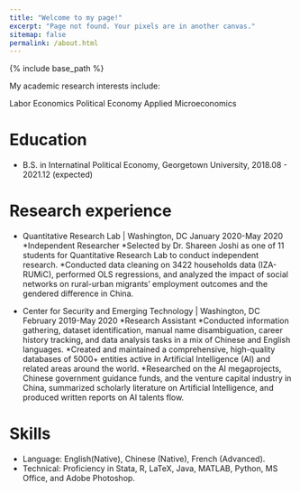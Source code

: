 ```yaml
---
title: "Welcome to my page!"
excerpt: "Page not found. Your pixels are in another canvas."
sitemap: false
permalink: /about.html
---
```



{% include base_path %}

My academic research interests include:

Labor Economics
Political Economy
Applied Microeconomics


Education
======
* B.S. in Internatinal Political Economy, Georgetown University, 2018.08 - 2021.12 (expected)

Research experience
======
* Quantitative Research Lab | Washington, DC	                           January 2020-May 2020
  *Independent Researcher
  *Selected by Dr. Shareen Joshi as one of 11 students for Quantitative Research Lab to conduct independent research.
  *Conducted data cleaning on 3422 households data (IZA-RUMiC), performed OLS regressions, and analyzed the impact of social networks on rural-urban migrants’ employment outcomes and the gendered difference in China.


* Center for Security and Emerging Technology | Washington, DC	                         February 2019-May 2020
  *Research Assistant
  *Conducted information gathering, dataset identification, manual name disambiguation, career history tracking, and data analysis tasks in a mix of Chinese and English languages. 
  *Created and maintained a comprehensive, high-quality databases of 5000+ entities active in Artificial Intelligence (AI) and related areas around the world.
  *Researched on the AI megaprojects, Chinese government guidance funds, and the venture capital industry in China, summarized scholarly literature on Artificial Intelligence, and produced written reports on AI talents flow.

  
Skills
======
* Language: English(Native), Chinese (Native), French (Advanced).
* Technical: Proficiency in Stata, R, LaTeX, Java, MATLAB, Python, MS Office, and Adobe Photoshop.




<script type="text/javascript">
  var GOOG_FIXURL_LANG = 'en';
  var GOOG_FIXURL_SITE = '{{ site.url }}'
</script>
<script type="text/javascript"
  src="//linkhelp.clients.google.com/tbproxy/lh/wm/fixurl.js">
</script>
